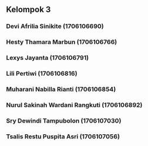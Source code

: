 <h2>Kelompok 3</h2>

<h3> Devi Afrilia Sinikite			(1706106690)</h3>
<h3> Hesty Thamara Marbun			(1706106766) </h3>
<h3> Lexys Jayanta					(1706106791) </h3> 
<h3> Lili Pertiwi 					(1706106816) </h3>
<h3> Muharani Nabilla Rianti        (1706106854) </h3>
<h3> Nurul Sakinah Wardani Rangkuti	(1706106892) </h3>
<h3> Sry Dewindi Tampubolon			(1706107030) </h3>
<h3> Tsalis Restu Puspita Asri		(1706107056) </h3>


